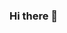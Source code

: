 ### Hi there 👋

<!--
**rjco-tip/rjco-tip** is a ✨ _special_ ✨ repository because its `README.md` (this file) appears on your GitHub profile.

Here are some ideas to get you started:

- 🔭 I’m Raymond Co
- 🌱 I am a 3rd year student
- 👯 I am interested in computers
- 📫 My email address is qrjtco@tip.edu.ph
- ⚡ My computer has a Ryzen processor and an Nvidia GPU
-->
